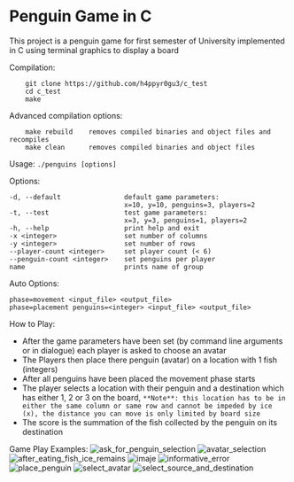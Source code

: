 # Penguin Game in C

This project is a penguin game for first semester of University implemented in C using terminal graphics to display a board 

Compilation:
```shell
	git clone https://github.com/h4ppyr0gu3/c_test
	cd c_test
	make
```
Advanced compilation options:
```
	make rebuild    removes compiled binaries and object files and recompiles
	make clean      removes compiled binaries and object files
```
Usage:
    `./penguins [options]`

Options:
```
-d, --default                default game parameters:
                             x=10, y=10, penguins=3, players=2
-t, --test                   test game parameters:
                             x=3, y=3, penguins=1, players=2
-h, --help                   print help and exit
-x <integer>                 set number of columns
-y <integer>                 set number of rows
--player-count <integer>     set player count (< 6)
--penguin-count <integer>    set penguins per player
name                         prints name of group
```
Auto Options:
```
phase=movement <input_file> <output_file>
phase=placement penguins=<integer> <input_file> <output_file>
```

How to Play:
- After the game parameters have been set (by command line arguments or in dialogue) each player is asked to choose an avatar
- The Players then place there penguin (avatar) on a location with 1 fish (integers)
- After all penguins have been placed the movement phase starts
- The player selects a location with their penguin and a destination which has either 1, 2 or 3 on the board, 
`**Note**: this location has to be in either the same column or same row and cannot be impeded by ice (x), the distance you can move is only limited by board size`
- The score is the summation of the fish collected by the penguin on its destination 

Game Play Examples:
![ask_for_penguin_selection](https://github.com/h4ppyr0gu3/c_test/blob/master/ask_for_penguin_selection.png?raw=true)
![avatar_selection](https://github.com/h4ppyr0gu3/c_test/blob/master/avatar_selection.png?raw=true)
![after_eating_fish_ice_remains](https://github.com/h4ppyr0gu3/c_test/blob/master/after_eating_fish_ice_remains.png?raw=true)
![imaje](https://github.com/h4ppyr0gu3/c_test/blob/master/imaje.png?raw=true)
![informative_error](https://github.com/h4ppyr0gu3/c_test/blob/master/informative_error.png?raw=true)
![place_penguin](https://github.com/h4ppyr0gu3/c_test/blob/master/place_penguin.png?raw=true)
![select_avatar](https://github.com/h4ppyr0gu3/c_test/blob/master/select_avatar.png?raw=true)
![select_source_and_destination](https://github.com/h4ppyr0gu3/c_test/blob/master/select_source_and_destination.png?raw=true)